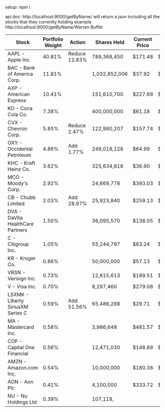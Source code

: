 setup:
npm i

api doc:
http://localhost:9000/getByName/
will return a json including all the stocks that they currently holding
example
http://localhost:9000/getByName/Warren Buffet 

| Stock                | Portfolio Weight | Action          | Shares Held    | Current Price | Market Value        |  | Average Cost   | % of Portfolio | Low Price       | High Price      |
|----------------------|------------------|-----------------|----------------|---------------|---------------------|----|----------------|----------------|-----------------|-----------------|
| AAPL - Apple Inc.    | 40.81%           | Reduce 12.83%   | 789,368,450    | $171.48       | $135,360,902,000    |  | $196.89        | 14.82%         | $163.63         | $198.57         |
| BAC - Bank of America Corp. | 11.81%     |                 | 1,032,852,006  | $37.92        | $39,165,748,000     |  | $39.79         | 4.93%          | $24.44          | $39.96          |
| AXP - American Express | 10.41%         |                 | 151,610,700    | $227.69       | $34,520,240,000     |  | $232.68        | 2.19%          | $140.02         | $244.41         |
| KO - Coca Cola Co.   | 7.38%            |                 | 400,000,000    | $61.18        | $24,472,000,000     |  | $63.94         | 4.51%          | $50.74          | $64.36          |
| CVX - Chevron Corp.  | 5.85%            | Reduce 2.47%    | 122,980,207    | $157.74       | $19,398,898,000     |  | $156.12        | -1.03%         | $136.73         | $166.40         |
| OXY - Occidental Petroleum | 4.86%       | Add 1.77%       | 248,018,128    | $64.99        | $16,118,698,000     |  | $59.49         | -8.46%         | $54.92          | $71.19          |
| KHC - Kraft Heinz Co. | 3.62%           |                 | 325,634,818    | $36.90        | $12,015,925,000     |  | $34.39         | -6.80%         | $28.64          | $38.07          |
| MCO - Moody's Corp.  | 2.92%            |                 | 24,669,778     | $393.03       | $9,695,962,000      |  | $403.73        | 2.72%          | $296.94         | $417.75         |
| CB - Chubb Limited   | 2.03%            | Add 28.97%      | 25,923,840     | $259.13       | $6,717,645,000      |  | $267.14        | 3.09%          | $181.66         | $275.41         |
| DVA - DaVita HealthCare Partners | 1.50% |             | 36,095,570     | $138.05       | $4,982,993,000      |  | $143.10        | 3.66%          | $71.51          | $147.93         |
| C - Citigroup Inc.   | 1.05%            |                 | 55,244,797     | $63.24        | $3,493,681,000      |  | $61.77         | -2.32%         | $37.00          | $64.98          |
| KR - Kroger Co.      | 0.86%            |                 | 50,000,000     | $57.13        | $2,856,500,000      |  | $51.95         | -9.07%         | $41.61          | $58.03          |
| VRSN - Verisign Inc. | 0.73%            |                 | 12,815,613     | $189.51       | $2,428,687,000      |  | $180.43        | -4.79%         | $167.05         | $226.80         |
| V - Visa Inc.        | 0.70%            |                 | 8,297,460      | $279.08       | $2,315,655,000      |  | $278.62        | -0.16%         | $219.67         | $290.42         |
| LSXMK - Liberty SiriusXM Series C | 0.59% | Add 51.56% | 65,486,288 | $29.71      | $1,945,597,000      |  | $20.91         | -29.62%        | $20.62          | $31.67          |
| MA - Mastercard Inc. | 0.58%           |                 | 3,986,648      | $481.57       | $1,919,850,000      |  | $449.79        | -6.60%         | $358.71         | $489.32         |
| COF - Capital One Financial | 0.56%    |                 | 12,471,030     | $148.89       | $1,856,811,000      |  | $139.81        | -6.10%         | $86.97          | $149.30         |
| AMZN - Amazon.com Inc. | 0.54%          |                 | 10,000,000     | $180.38       | $1,803,800,000      |  | $184.27        | 2.16%          | $118.35         | $191.70         |
| AON - Aon Plc        | 0.41%            |                 | 4,100,000      | $333.72       | $1,368,252,000      |  | $283.16        | -15.15%        | $267.42         | $344.47         |
| NU - Nu Holdings Ltd | 0.39%            |                 | 107,118,
